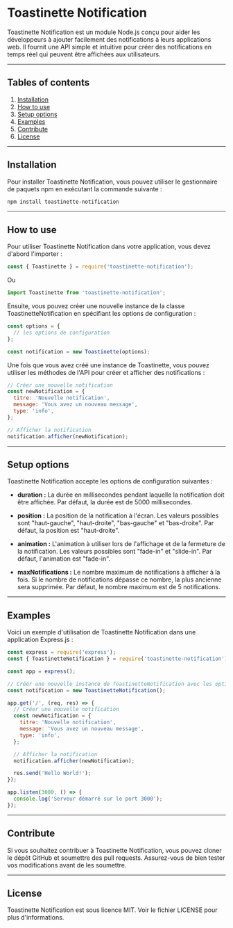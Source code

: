 
# Toastinette Notification
Toastinette Notification est un module Node.js conçu pour aider les développeurs à ajouter facilement des notifications à leurs applications web. Il fournit une API simple et intuitive pour créer des notifications en temps réel qui peuvent être affichées aux utilisateurs.

***

## Tables of contents
1. [Installation](#installation)
2. [How to use](#howtouse)
3. [Setup options](#options)
4. [Examples](#examples)
5. [Contribute](#contribute)
6. [License](#license)

***

## Installation <a id="installation"></a>
Pour installer Toastinette Notification, vous pouvez utiliser le gestionnaire de paquets npm en exécutant la commande suivante :

```bash
npm install toastinette-notification
```

***

## How to use <a id="howtouse"></a>
Pour utiliser Toastinette Notification dans votre application, vous devez d'abord l'importer :

```js
const { Toastinette } = require('toastinette-notification');
```
Ou
```js
import Toastinette from 'toastinette-notification';
```
Ensuite, vous pouvez créer une nouvelle instance de la classe ToastinetteNotification en spécifiant les options de configuration :

```js
const options = {
  // les options de configuration
};

const notification = new Toastinette(options);
```
Une fois que vous avez créé une instance de Toastinette, vous pouvez utiliser les méthodes de l'API pour créer et afficher des notifications :

```js
// Créer une nouvelle notification
const newNotification = {
  titre: 'Nouvelle notification',
  message: 'Vous avez un nouveau message',
  type: 'info',
};

// Afficher la notification
notification.afficher(newNotification);
```

***

## Setup options <a id="options"></a>
Toastinette Notification accepte les options de configuration suivantes :

- **duration :** La durée en millisecondes pendant laquelle la notification doit être affichée. Par défaut, la durée est de 5000 millisecondes.

- **position :** La position de la notification à l'écran. Les valeurs possibles sont "haut-gauche", "haut-droite", "bas-gauche" et "bas-droite". Par défaut, la position est "haut-droite".

- **animation :** L'animation à utiliser lors de l'affichage et de la fermeture de la notification. Les valeurs possibles sont "fade-in" et "slide-in". Par défaut, l'animation est "fade-in".

- **maxNotifications :** Le nombre maximum de notifications à afficher à la fois. Si le nombre de notifications dépasse ce nombre, la plus ancienne sera supprimée. Par défaut, le nombre maximum est de 5 notifications.

***

## Examples <a id="examples"></a>
Voici un exemple d'utilisation de Toastinette Notification dans une application Express.js :

```js
const express = require('express');
const { ToastinetteNotification } = require('toastinette-notification');

const app = express();

// Créer une nouvelle instance de ToastinetteNotification avec les options par défaut
const notification = new ToastinetteNotification();

app.get('/', (req, res) => {
  // Créer une nouvelle notification
  const newNotification = {
    titre: 'Nouvelle notification',
    message: 'Vous avez un nouveau message',
    type: 'info',
  };

  // Afficher la notification
  notification.afficher(newNotification);

  res.send('Hello World!');
});

app.listen(3000, () => {
  console.log('Serveur démarré sur le port 3000');
});
```

***

## Contribute <a id="contribute"></a>
Si vous souhaitez contribuer à Toastinette Notification, vous pouvez cloner le dépôt GitHub et soumettre des pull requests. Assurez-vous de bien tester vos modifications avant de les soumettre.

***

## License <a id="license"></a>
Toastinette Notification est sous licence MIT. Voir le fichier LICENSE pour plus d'informations.
